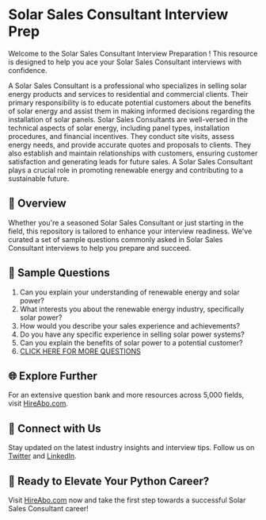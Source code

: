 # Solar Sales Consultant Interview Prep

Welcome to the Solar Sales Consultant Interview Preparation ! This resource is designed to help you ace your Solar Sales Consultant interviews with confidence.

A Solar Sales Consultant is a professional who specializes in selling solar energy products and services to residential and commercial clients. Their primary responsibility is to educate potential customers about the benefits of solar energy and assist them in making informed decisions regarding the installation of solar panels. Solar Sales Consultants are well-versed in the technical aspects of solar energy, including panel types, installation procedures, and financial incentives. They conduct site visits, assess energy needs, and provide accurate quotes and proposals to clients. They also establish and maintain relationships with customers, ensuring customer satisfaction and generating leads for future sales. A Solar Sales Consultant plays a crucial role in promoting renewable energy and contributing to a sustainable future.

## 🚀 Overview

Whether you're a seasoned Solar Sales Consultant or just starting in the field, this repository is tailored to enhance your interview readiness. We've curated a set of sample questions commonly asked in Solar Sales Consultant interviews to help you prepare and succeed.

## 📝 Sample Questions

1. Can you explain your understanding of renewable energy and solar power?
2. What interests you about the renewable energy industry, specifically solar power?
3. How would you describe your sales experience and achievements?
4. Do you have any specific experience in selling solar power systems?
5. Can you explain the benefits of solar power to a potential customer?
6. [CLICK HERE FOR MORE QUESTIONS](https://hireabo.com/job/20_0_13/Solar%20Sales%20Consultant)

## 🌐 Explore Further

For an extensive question bank and more resources across 5,000 fields, visit [HireAbo.com](https://www.hireabo.com).

## 📱 Connect with Us

Stay updated on the latest industry insights and interview tips. Follow us on [Twitter](https://twitter.com/hireabo) and [LinkedIn](https://www.linkedin.com/in/hire-abo-3609972a8/).

## 🚀 Ready to Elevate Your Python Career?

Visit [HireAbo.com](https://www.hireabo.com) now and take the first step towards a successful Solar Sales Consultant career!
